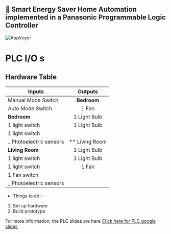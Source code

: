 ## :flags: Smart Energy Saver Home Automation implemented in a Panasonic Programmable Logic Controller 
![AppVeyor](https://img.shields.io/appveyor/ci/:user/:repo.svg) 


# PLC I/O s

## Hardware Table

| Inputs                 | Outputs        | 
| -----------------------|:--------------:|
| Manual Mode Switch     | **Bedroom**    | 
| Auto Mode Switch       | 1 Fan          |   
| **Bedroom**            | 1 Light Bulb   |   
| 1 light switch         | 1 Light Bulb
| 1 light switch         |                |
| _ Photoelectric sensors| ** Living Room |
| **Living Room**        | 1 Light Bulb   |
| 1 light switch         | 1 Light Bulb   |
| 1 light switch         | 1 Fan          |
| 1 Fan switch           |                |
| _ Photoelectric sensors|                |

* Things to do :
1. Set up hardware
2. Build prototype

For more information, the PLC slides are here [Click here for PLC google slides](https://docs.google.com/presentation/d/18wGsaya4rd2FDTnUDjWVF5E1kaSXYDl_URRgFu4NbU8/edit#slide=id.p)
